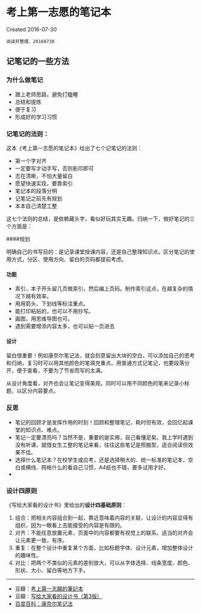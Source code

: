 # 考上第一志愿的笔记本
Created 2016-07-30

`阅读并整理，20160730`

## 记笔记的一些方法

### 为什么做笔记

* 跟上老师思路，避免打瞌睡
* 总结和提炼
* 便于复习
* 形成好的学习习惯

### 记笔记的法则：

这本《考上第一志愿的笔记本》给出了七个记笔记的法则：

* 第一个字对齐
* 一定要写才动手写，否则影印即可
* 志在清晰，不怕大量留白
* 愿望快速实现，要靠索引
* 笔记本的段落分明
* 记笔记之前先有规划
* 本本自己清楚工整

这七个法则的总结，是依赖藏头字，看似好玩其实无趣。归纳一下，做好笔记的三个方面是：

####规划

明确自己的书写目的：是记录课堂授课内容，还是自己整理知识点。区分笔记的使用方式，分区、使用方向、留白的页码都提前考虑。

#### 功能

* 索引，本子开头留几页做索引，然后编上页码。制作索引这点，在越复杂的情况下越有效率。
* 用用箭头、下划线等标注重点。
* 能打印粘贴的，也可以不用抄写。
* 画图，用思维导图也可。
* 遇到需要增添内容太多，也可以贴一页进去

#### 设计

留白很重要！例如康奈尔笔记法，就会刻意留出大块的空白，可以添加自己的思考和归纳，复习时可以用其他颜色的笔填充重点。用普通方式记笔记，也要段落分开，便于查看，不要为了节省而写的太满。

从设计角度看，对齐也会让笔记变得美观。同时可以用不同颜色的笔来记录小标题，以区分内容要点。

### 反思

* 笔记的回顾才是发挥作用的时刻！回顾和整理笔记，耗时但有效，会回忆起课堂的知识点、难点。
* 笔记一定要漂亮吗？当然不是，重要的是实用，自己看懂足矣。我上学时遇到没有听课，就借女生工整的笔记来看，往往这些笔记是照搬型，适合阅读但效果不佳。
* 选择什么笔记本？在校学生或应考，还是选择稍大的、统一标准的笔记本，空白或横线、网格什么的看自己习惯，A4纸也不错，要多试用才好。
* 

### 设计四原则

《写给大家看的设计书》里给出的**设计四基础原则**：

1. 组合：把相关内容组合到一起，靠近意味着内容的关联，让设计的内容显得有组织，因为一眼看上去能接受的内容是有限的。
2. 对齐：不能任意放置元素，页面中的内容都要有视觉上的联系。适当的对齐会让元素更一致，有序。
3. 重复：在整个设计中重复某个方面，比如标题字体、设计元素，增加整体设计的趣味性。
4. 对比：把两个不类似的元素的差别放大，可以从字体选择、线条宽度、颜色、形状、大小、留白等地方下手。

---

* 豆瓣：[考上第一志願的筆記本](https://book.douban.com/subject/4249895/)
* 豆瓣：[写给大家看的设计书（第3版）](https://book.douban.com/subject/3323633/)
* [百度百科：康奈尔笔记法](http://baike.baidu.com/subview/1203334/1203334.htm)
